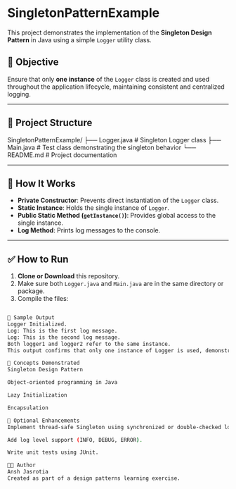 # SingletonPatternExample

This project demonstrates the implementation of the **Singleton Design Pattern** in Java using a simple `Logger` utility class.

## 📌 Objective

Ensure that only **one instance** of the `Logger` class is created and used throughout the application lifecycle, maintaining consistent and centralized logging.

---

## 🧱 Project Structure

SingletonPatternExample/
├── Logger.java # Singleton Logger class
├── Main.java # Test class demonstrating the singleton behavior
└── README.md # Project documentation


---

## 🧠 How It Works

- **Private Constructor**: Prevents direct instantiation of the `Logger` class.
- **Static Instance**: Holds the single instance of `Logger`.
- **Public Static Method (`getInstance()`)**: Provides global access to the single instance.
- **Log Method**: Prints log messages to the console.

---

## ✅ How to Run

1. **Clone or Download** this repository.
2. Make sure both `Logger.java` and `Main.java` are in the same directory or package.
3. Compile the files:

```bash

🧪 Sample Output
Logger Initialized.
Log: This is the first log message.
Log: This is the second log message.
Both logger1 and logger2 refer to the same instance.
This output confirms that only one instance of Logger is used, demonstrating the Singleton pattern effectively.

📌 Concepts Demonstrated
Singleton Design Pattern

Object-oriented programming in Java

Lazy Initialization

Encapsulation

📂 Optional Enhancements
Implement thread-safe Singleton using synchronized or double-checked locking.

Add log level support (INFO, DEBUG, ERROR).

Write unit tests using JUnit.

👨‍💻 Author
Ansh Jasrotia
Created as part of a design patterns learning exercise.



